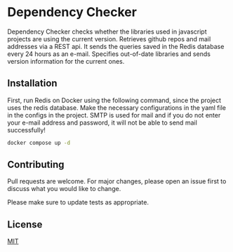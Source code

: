 # Dependency Checker

Dependency Checker checks whether the libraries used in javascript projects are using the current version. Retrieves github repos and mail addresses via a REST api. It sends the queries saved in the Redis database every 24 hours as an e-mail. Specifies out-of-date libraries and sends version information for the current ones.

## Installation

First, run Redis on Docker using the following command, since the project uses the redis database. Make the necessary configurations in the yaml file in the configs in the project. SMTP is used for mail and if you do not enter your e-mail address and password, it will not be able to send mail successfully!

```bash
docker compose up -d
```

## Contributing
Pull requests are welcome. For major changes, please open an issue first to discuss what you would like to change.

Please make sure to update tests as appropriate.

## License
[MIT](https://choosealicense.com/licenses/mit/)
